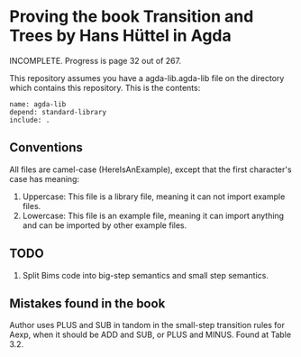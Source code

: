 #  Proving the book Transition and Trees by Hans Hüttel in Agda
INCOMPLETE.
Progress is page 32 out of 267.

This repository assumes you have a agda-lib.agda-lib file on the directory which contains this repository.
This is the contents:
```
name: agda-lib
depend: standard-library
include: .
```

## Conventions
All files are camel-case (HereIsAnExample), except that the first character's case has meaning:
1. Uppercase: This file is a library file, meaning it can not import example files.
2. Lowercase: This file is an example file, meaning it can import anything and can be imported by other example files.

## TODO
1. Split Bims code into big-step semantics and small step semantics.

## Mistakes found in the book
Author uses PLUS and SUB in tandom in the small-step transition rules for Aexp, when it should be ADD and SUB, or PLUS and MINUS. Found at Table 3.2.
